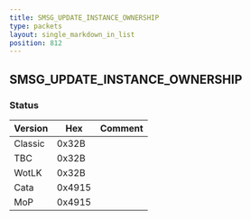 ```yaml
---
title: SMSG_UPDATE_INSTANCE_OWNERSHIP
type: packets
layout: single_markdown_in_list
position: 812
---
```


## SMSG_UPDATE_INSTANCE_OWNERSHIP

### Status

Version    | Hex        | Comment
---------- | ---------- | ---------- 
Classic    | 0x32B      | 
TBC        | 0x32B      | 
WotLK      | 0x32B      | 
Cata       | 0x4915     | 
MoP        | 0x4915     | 